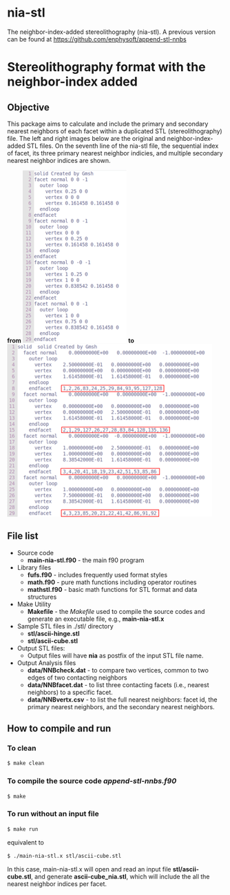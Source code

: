 # nia-stl
The neighbor-index-added stereolithography (nia-stl).
A previous version can be found at https://github.com/enphysoft/append-stl-nnbs
# Stereolithography format with the neighbor-index added 
## Objective
This package aims to calculate and include the primary and secondary nearest neighbors of each facet within a duplicated STL (stereolithography) file. The left and right images below are the original and neighbor-index-added STL files. On the seventh line of the nia-stl file, the sequential index of facet, its three primary nearest neighbor indicies, and multiple secondary nearest neighbor indices are shown.  

**from**
![nnbd stl file, data structure](https://github.com/enphysoft/nia-stl/blob/master/image/cube-stl-org3.png) **to**
![nnbd stl file, data structure](https://github.com/enphysoft/nia-stl/blob/master/image/cube-stl-nia-boxed3.png)
 
 ## File list
- Source code
  - **main-nia-stl.f90** - the main f90 program 
- Library files
  - **fufs.f90** - includes frequently used format styles
  - **math.f90** - pure math functions including operator routines
  - **mathstl.f90** - basic math functions for STL format and data structures
- Make Utility 
  - **Makefile** - the _Makefile_ used to compile the source codes and generate an executable file, e.g., **main-nia-stl.x**
- Sample STL files in ./stl/ directory
  - **stl/ascii-hinge.stl**  
  - **stl/ascii-cube.stl** 
- Output STL files: 
  - Output files will have **nia** as postfix of the input STL file name.
- Output Analysis files
  - **data/NNBcheck.dat** - to compare two vertices, common to two edges of two contacting neighbors
  - **data/NNBfacet.dat** - to list three contacting facets (i.e., nearest neighbors) to a specific facet.
  - **data/NNBvertx.csv** - to list the full nearest neighbors: facet id, the primary nearest neighbors, and the secondary nearest neighbors.  
  
## How to compile and run
### To clean 
```bash
$ make clean 
``` 
### To compile the source code *append-stl-nnbs.f90*
```bash
$ make 
```
### To run without an input file
```bash
$ make run 
```
equivalent to  
```bash
$ ./main-nia-stl.x stl/ascii-cube.stl 
```
In this case, main-nia-stl.x will open and read an input file **stl/ascii-cube.stl**, and generate  **ascii-cube_nia.stl**, which will include the all the nearest neighbor indices per facet. 


